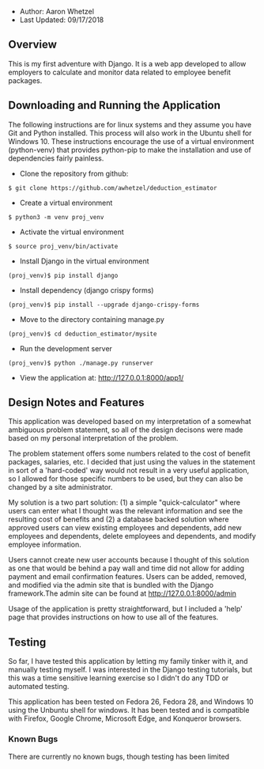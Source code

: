 * Author: Aaron Whetzel
* Last Updated: 09/17/2018

## Overview

This is my first adventure with Django. It is a web app developed to
allow employers to calculate and monitor data related to employee
benefit packages.

## Downloading and Running the Application

The following instructions are for linux systems and they assume you
have Git and Python installed. This process will also work in the
Ubuntu shell for Windows 10. These instructions encourage the use of
a virtual environment (python-venv) that provides python-pip to make
the installation and use of dependencies fairly painless.

* Clone the repository from github:

`$ git clone https://github.com/awhetzel/deduction_estimator`

* Create a virtual environment

`$ python3 -m venv proj_venv`

* Activate the virtual environment

`$ source proj_venv/bin/activate`

* Install Django in the virtual environment

`(proj_venv)$ pip install django`

* Install dependency (django crispy forms)

`(proj_venv)$ pip install --upgrade django-crispy-forms`

* Move to the directory containing manage.py

`(proj_venv)$ cd deduction_estimator/mysite`

* Run the development server

`(proj_venv)$ python ./manage.py runserver`

* View the application at: http://127.0.0.1:8000/app1/

## Design Notes and Features
This application was developed based on my interpretation of a somewhat
ambiguous problem statement, so all of the design decisons were made
based on my personal interpretation of the problem.

The problem statement offers some numbers related to the cost of benefit
packages, salaries, etc. I decided that just using the values in the
statement in sort of a 'hard-coded' way would not result in a very useful
application, so I allowed for those specific numbers to be used, but they
can also be changed by a site administrator.

My solution is a two part solution: (1) a simple "quick-calculator" where
users can enter what I thought was the relevant information and see
the resulting cost of benefits and (2) a database backed solution
where approved users can view existing employees and dependents, add
new employees and dependents, delete employees and dependents, and modify
employee information.

Users cannot create new user accounts because I thought of this solution
as one that would be behind a pay wall and time did not allow for adding
payment and email confirmation features. Users can be added, removed, and
modified via the admin site that is bundled with the Django framework.The
admin site can be found at http://127.0.0.1:8000/admin

Usage of the application is pretty straightforward, but I included a 'help'
page that provides instructions on how to use all of the features.


## Testing
So far, I have tested this application by letting my family tinker
with it, and manually testing myself. I was interested in the Django
testing tutorials, but this was a time sensitive learning exercise so I
didn't do any TDD or automated testing.

This application has been tested on Fedora 26, Fedora 28, and Windows 10
using the Unbuntu shell for windows. It has been tested and is compatible
with Firefox, Google Chrome, Microsoft Edge, and Konqueror browsers.

### Known Bugs
There are currently no known bugs, though testing has been limited



